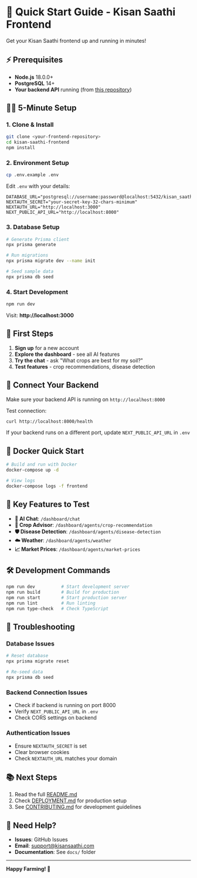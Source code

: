 # 🚀 Quick Start Guide - Kisan Saathi Frontend

Get your Kisan Saathi frontend up and running in minutes!

## ⚡ Prerequisites

- **Node.js** 18.0.0+ 
- **PostgreSQL** 14+
- **Your backend API** running (from [this repository](https://github.com/shubham21-ai/Farmer-Query-Support-and-Advisory-System))

## 🏃‍♂️ 5-Minute Setup

### 1. Clone & Install

```bash
git clone <your-frontend-repository>
cd kisan-saathi-frontend
npm install
```

### 2. Environment Setup

```bash
cp .env.example .env
```

Edit `.env` with your details:
```env
DATABASE_URL="postgresql://username:password@localhost:5432/kisan_saathi"
NEXTAUTH_SECRET="your-secret-key-32-chars-minimum"
NEXTAUTH_URL="http://localhost:3000"
NEXT_PUBLIC_API_URL="http://localhost:8000"
```

### 3. Database Setup

```bash
# Generate Prisma client
npx prisma generate

# Run migrations
npx prisma migrate dev --name init

# Seed sample data
npx prisma db seed
```

### 4. Start Development

```bash
npm run dev
```

Visit: **http://localhost:3000**

## 🎯 First Steps

1. **Sign up** for a new account
2. **Explore the dashboard** - see all AI features
3. **Try the chat** - ask "What crops are best for my soil?"
4. **Test features** - crop recommendations, disease detection

## 🔗 Connect Your Backend

Make sure your backend API is running on `http://localhost:8000`

Test connection:
```bash
curl http://localhost:8000/health
```

If your backend runs on a different port, update `NEXT_PUBLIC_API_URL` in `.env`

## 🐳 Docker Quick Start

```bash
# Build and run with Docker
docker-compose up -d

# View logs
docker-compose logs -f frontend
```

## 📱 Key Features to Test

- **🤖 AI Chat**: `/dashboard/chat`
- **🌱 Crop Advisor**: `/dashboard/agents/crop-recommendation`
- **🛡️ Disease Detection**: `/dashboard/agents/disease-detection`
- **☁️ Weather**: `/dashboard/agents/weather`
- **📈 Market Prices**: `/dashboard/agents/market-prices`

## 🛠️ Development Commands

```bash
npm run dev          # Start development server
npm run build        # Build for production
npm run start        # Start production server
npm run lint         # Run linting
npm run type-check   # Check TypeScript
```

## 🔧 Troubleshooting

### Database Issues
```bash
# Reset database
npx prisma migrate reset

# Re-seed data
npx prisma db seed
```

### Backend Connection Issues
- Check if backend is running on port 8000
- Verify `NEXT_PUBLIC_API_URL` in `.env`
- Check CORS settings on backend

### Authentication Issues
- Ensure `NEXTAUTH_SECRET` is set
- Clear browser cookies
- Check `NEXTAUTH_URL` matches your domain

## 📚 Next Steps

1. Read the full [README.md](README.md)
2. Check [DEPLOYMENT.md](docs/DEPLOYMENT.md) for production setup
3. See [CONTRIBUTING.md](CONTRIBUTING.md) for development guidelines

## 💬 Need Help?

- **Issues**: GitHub Issues
- **Email**: support@kisansaathi.com
- **Documentation**: See `docs/` folder

---

**Happy Farming! 🌾**
